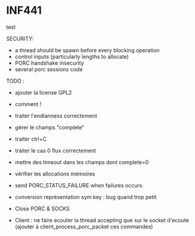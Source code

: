 INF441
======

test

SECURITY:
* a thread should be spawn before every blocking operation
* control inputs (particularly lengths to allocate)
* PORC handshake insecurity
* several porc sessions code

TODO :
* ajouter la license GPL2
* comment !
* traiter l'endianness correctement
* gérer le champs "complete"
* traiter ctrl+C
* traiter le cas 0 flux correctement
* mettre des timeout dans les champs dont complete=0
* vérifier les allocations mémoires
* send PORC_STATUS_FAILURE when failures occurs
* conversion représentation sym key : bug quand trop petit

* Close PORC & SOCKS
* Client : ne faire ecouter la thread accepting que sur le socket d'ecoute 
(ajouter à client_process_porc_packet ces commandes)
